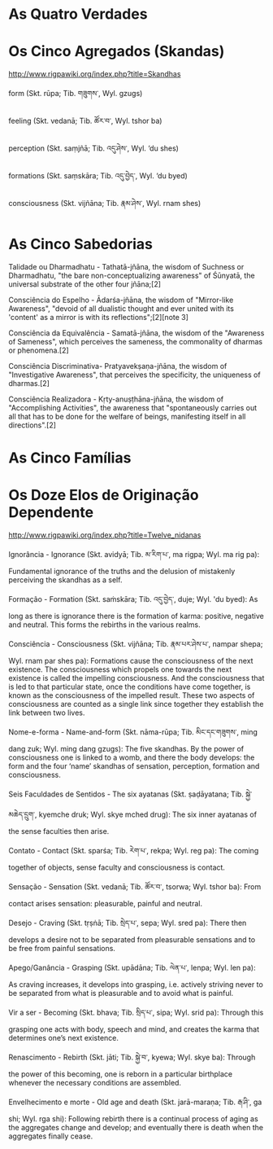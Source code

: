 # As Quatro Verdades

# Os Cinco Agregados (Skandas)
http://www.rigpawiki.org/index.php?title=Skandhas

form (Skt. rūpa; Tib. གཟུགས་, Wyl. gzugs)

feeling (Skt. vedanā; Tib. ཚོར་བ་, Wyl. tshor ba)

perception (Skt. saṃjñā; Tib. འདུ་ཤེས་, Wyl. ‘du shes)

formations (Skt. saṃskāra; Tib. འདུ་བྱེད་, Wyl. ‘du byed)

consciousness (Skt. vijñāna; Tib. རྣམ་ཤེས་, Wyl. rnam shes)

# As Cinco Sabedorias

Talidade ou Dharmadhatu - Tathatā-jñāna, the wisdom of Suchness or Dharmadhatu, "the bare non-conceptualizing awareness" of Śūnyatā, the universal substrate of the other four jñāna;[2]

Consciência do Espelho - Ādarśa-jñāna, the wisdom of "Mirror-like Awareness", "devoid of all dualistic thought and ever united with its 'content' as a mirror is with its reflections";[2][note 3]

Consciência da Equivalência - Samatā-jñāna, the wisdom of the "Awareness of Sameness", which perceives the sameness, the commonality of dharmas or phenomena.[2]

Consciência Discriminativa- Pratyavekṣaṇa-jñāna, the wisdom of "Investigative Awareness", that perceives the specificity, the uniqueness of dharmas.[2]

Consciência Realizadora - Kṛty-anuṣṭhāna-jñāna, the wisdom of "Accomplishing Activities", the awareness that "spontaneously carries out all that has to be done for the welfare of beings, manifesting itself in all directions".[2]

# As Cinco Famílias


# Os Doze Elos de Originação Dependente
http://www.rigpawiki.org/index.php?title=Twelve_nidanas

Ignorância - Ignorance (Skt. avidyā; Tib. མ་རིག་པ་, ma rigpa; Wyl. ma rig pa): Fundamental ignorance of the truths and the delusion of mistakenly perceiving the skandhas as a self.

Formação - Formation (Skt. saṁskāra; Tib. འདུ་བྱེད་, duje; Wyl. 'du byed): As long as there is ignorance there is the formation of karma: positive, negative and neutral. This forms the rebirths in the various realms.

Consciência - Consciousness (Skt. vijñāna; Tib. རྣམ་པར་ཤེས་པ་, nampar shepa; Wyl. rnam par shes pa): Formations cause the consciousness of the next existence. The consciousness which propels one towards the next existence is called the impelling consciousness. And the consciousness that is led to that particular state, once the conditions have come together, is known as the consciousness of the impelled result. These two aspects of consciousness are counted as a single link since together they establish the link between two lives.

Nome-e-forma - Name-and-form (Skt. nāma-rūpa; Tib. མིང་དང་གཟུགས་, ming dang zuk; Wyl. ming dang gzugs): The five skandhas. By the power of consciousness one is linked to a womb, and there the body develops: the form and the four ‘name’ skandhas of sensation, perception, formation and consciousness.

Seis Faculdades de Sentidos - The six ayatanas (Skt. ṣaḍāyatana; Tib. སྐྱེ་མཆེད་དྲུག་, kyemche druk; Wyl. skye mched drug): The six inner ayatanas of the sense faculties then arise.

Contato - Contact (Skt. sparśa; Tib. རེག་པ་, rekpa; Wyl. reg pa): The coming together of objects, sense faculty and consciousness is contact.

Sensação - Sensation (Skt. vedanā; Tib. ཚོར་བ་, tsorwa; Wyl. tshor ba): From contact arises sensation: pleasurable, painful and neutral.

Desejo - Craving (Skt. tṛṣṅā; Tib. སྲེད་པ་, sepa; Wyl. sred pa): There then develops a desire not to be separated from pleasurable sensations and to be free from painful sensations.

Apego/Ganância - Grasping (Skt. upādāna; Tib. ལེན་པ་, lenpa; Wyl. len pa): As craving increases, it develops into grasping, i.e. actively striving never to be separated from what is pleasurable and to avoid what is painful.

Vir a ser - Becoming (Skt. bhava; Tib. སྲིད་པ་, sipa; Wyl. srid pa): Through this grasping one acts with body, speech and mind, and creates the karma that determines one’s next existence.

Renascimento - Rebirth (Skt. jāti; Tib. སྐྱེ་བ་, kyewa; Wyl. skye ba): Through the power of this becoming, one is reborn in a particular birthplace whenever the necessary conditions are assembled.

Envelhecimento e morte - Old age and death (Skt. jarā-maraṇa; Tib. རྒ་ཤི་, ga shi; Wyl. rga shi): Following rebirth there is a continual process of aging as the aggregates change and develop; and eventually there is death when the aggregates finally cease.
